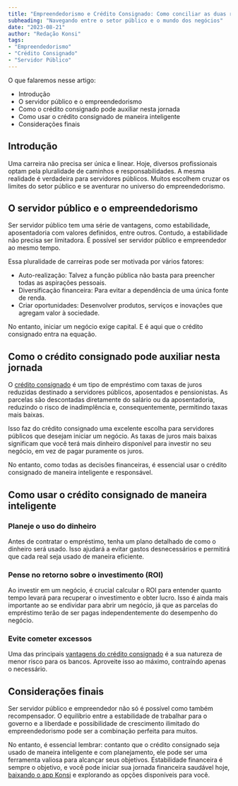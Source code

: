 ```yaml
---
title: "Empreendedorismo e Crédito Consignado: Como conciliar as duas realidades do servidor público"
subheading: "Navegando entre o setor público e o mundo dos negócios"
date: "2023-08-21"
author: "Redação Konsi"
tags:
- "Empreendedorismo"
- "Crédito Consignado"
- "Servidor Público"
---
```


O que falaremos nesse artigo:

- Introdução
- O servidor público e o empreendedorismo
- Como o crédito consignado pode auxiliar nesta jornada
- Como usar o crédito consignado de maneira inteligente
- Considerações finais

## Introdução

Uma carreira não precisa ser única e linear. Hoje, diversos profissionais optam pela pluralidade de caminhos e responsabilidades. A mesma realidade é verdadeira para servidores públicos. Muitos escolhem cruzar os limites do setor público e se aventurar no universo do empreendedorismo.

## O servidor público e o empreendedorismo 

Ser servidor público tem uma série de vantagens, como estabilidade, aposentadoria com valores definidos, entre outros. Contudo, a estabilidade não precisa ser limitadora. É possível ser servidor público e empreendedor ao mesmo tempo. 

Essa pluralidade de carreiras pode ser motivada por vários fatores:

- Auto-realização: Talvez a função pública não basta para preencher todas as aspirações pessoais.
- Diversificação financeira: Para evitar a dependência de uma única fonte de renda.
- Criar oportunidades: Desenvolver produtos, serviços e inovações que agregam valor à sociedade.

No entanto, iniciar um negócio exige capital. E é aqui que o crédito consignado entra na equação.

## Como o crédito consignado pode auxiliar nesta jornada 

O [crédito consignado](https://konsi.com.br/postagens/credito-consignado-como-utiliz-lo-para-melhorar-sua-vida-financeira) é um tipo de empréstimo com taxas de juros reduzidas destinado a servidores públicos, aposentados e pensionistas. As parcelas são descontadas diretamente do salário ou da aposentadoria, reduzindo o risco de inadimplência e, consequentemente, permitindo taxas mais baixas.

Isso faz do crédito consignado uma excelente escolha para servidores públicos que desejam iniciar um negócio. As taxas de juros mais baixas significam que você terá mais dinheiro disponível para investir no seu negócio, em vez de pagar puramente os juros.

No entanto, como todas as decisões financeiras, é essencial usar o crédito consignado de maneira inteligente e responsável.

## Como usar o crédito consignado de maneira inteligente 

### Planeje o uso do dinheiro
Antes de contratar o empréstimo, tenha um plano detalhado de como o dinheiro será usado. Isso ajudará a evitar gastos desnecessários e permitirá que cada real seja usado de maneira eficiente.

### Pense no retorno sobre o investimento (ROI)
Ao investir em um negócio, é crucial calcular o ROI para entender quanto tempo levará para recuperar o investimento e obter lucro. Isso é ainda mais importante ao se endividar para abrir um negócio, já que as parcelas do empréstimo terão de ser pagas independentemente do desempenho do negócio.

### Evite cometer excessos 
Uma das principais [vantagens do crédito consignado](https://konsi.com.br/postagens/por-que-o-crédito-consignado-a-melhor-escolha-para-servidores-públicos) é a sua natureza de menor risco para os bancos. Aproveite isso ao máximo, contraíndo apenas o necessário.

## Considerações finais

Ser servidor público e empreendedor não só é possível como também recompensador. O equilíbrio entre a estabilidade de trabalhar para o governo e a liberdade e possibilidade de crescimento ilimitado do empreendedorismo pode ser a combinação perfeita para muitos.

No entanto, é essencial lembrar: contanto que o crédito consignado seja usado de maneira inteligente e com planejamento, ele pode ser uma ferramenta valiosa para alcançar seus objetivos. Estabilidade financeira é sempre o objetivo, e você pode iniciar sua jornada financeira saudável hoje, [baixando o app Konsi](https://konsi.com.br/app/baixar) e explorando as opções disponíveis para você.